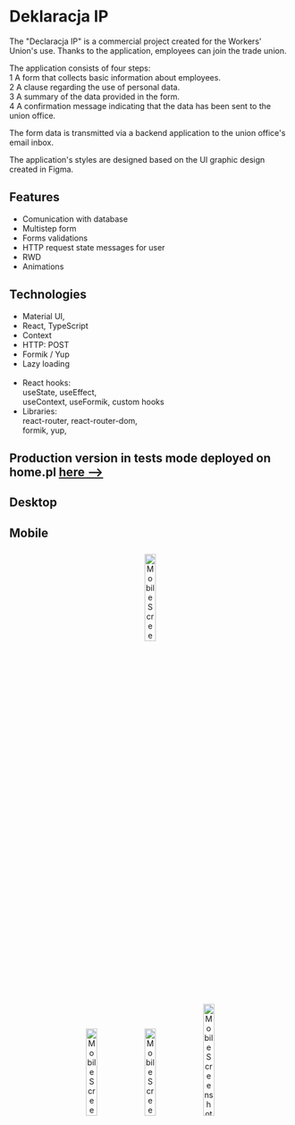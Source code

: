# Deklaracja IP

The "Declaracja IP" is a commercial project created for the Workers' Union's use. Thanks to the application, employees can join the trade union. 

The application consists of four steps: <br/> 1 A form that collects basic information about employees. <br/> 2 A clause regarding the use of personal data.<br/> 3 A summary of the data provided in the form. <br/> 4 A confirmation message indicating that the data has been sent to the union office.

The form data is transmitted via a backend application to the union office's email inbox.

The application's styles are designed based on the UI graphic design created in Figma.


## Features
* Comunication with database
* Multistep form
* Forms validations 
* HTTP request state messages for user
* RWD
* Animations

## Technologies  
* Material UI,
* React, TypeScript
* Context
* HTTP: POST
* Formik / Yup 
* Lazy loading
 <br/><br/>
* React hooks: <br/> useState, useEffect, <br/> useContext, useFormik, custom hooks
* Libraries: <br/>
react-router, react-router-dom, <br/>
formik, yup, <br/>


## Production version in tests mode deployed on home.pl <a href = "http://ankieta.ozzip.pl/"> here --> </a>

## Desktop
## Mobile

<div align="center">
<div padding="10px"> <img src="https://github.com/Krzysztofe/deklaracja/assets/96065197/f3ee6797-9aa0-4d6f-869e-01dca1efc6b2" style="margin: 25px; width: 20%; display: block;"  alt="Mobile Screenshot"> </div>


<img src="https://github.com/Krzysztofe/deklaracja/assets/96065197/491fcefd-43a1-43a1-a36f-c445c2698613" margin="25px"  width="20%" alt="Mobile Screenshot">

<img src="https://github.com/Krzysztofe/deklaracja/assets/96065197/c52e776f-d200-4dd4-92ca-10454fb245ea" margin="25px"  width="20%" alt="Mobile Screenshot">
 
<img src="https://github.com/Krzysztofe/deklaracja/assets/96065197/dbba44b0-12b2-4951-adae-74dd1ae584de" padding="25px" display="block"  width="20%" height="200px" alt="Mobile Screenshot">


</div>


